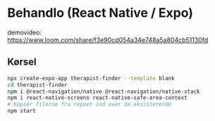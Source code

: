 # Behandlo (React Native / Expo)

demovideo: https://www.loom.com/share/f3e90cd054a34e748a5a804cb51130fd


## Kørsel
```bash
npx create-expo-app therapist-finder --template blank
cd therapist-finder
npm i @react-navigation/native @react-navigation/native-stack
npm i react-native-screens react-native-safe-area-context
# Kopiér filerne fra repoet ind over de eksisterende
npm start
